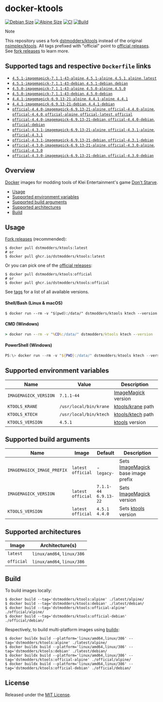 # docker-ktools

[![Debian Size]](https://hub.docker.com/r/dstmodders/ktools)
[![Alpine Size]](https://hub.docker.com/r/dstmodders/ktools)
[![CI]](https://github.com/dstmodders/docker-ktools/actions/workflows/ci.yml)
[![Build]](https://github.com/dstmodders/docker-ktools/actions/workflows/build.yml)

> [!NOTE]
> This repository uses a fork [dstmodders/ktools] instead of the original
> [nsimplex/ktools]. All tags prefixed with "official" point to
> [official releases]. See [fork releases] to learn more.

## Supported tags and respective `Dockerfile` links

- [`4.5.1-imagemagick-7.1.1-43-alpine`, `4.5.1-alpine`, `4.5.1`, `alpine`, `latest`](https://github.com/dstmodders/docker-ktools/blob/7a5306ecdbc78943104956a7325c0ce28a5ce283/latest/alpine/Dockerfile)
- [`4.5.1-imagemagick-7.1.1-43-debian`, `4.5.1-debian`, `debian`](https://github.com/dstmodders/docker-ktools/blob/7a5306ecdbc78943104956a7325c0ce28a5ce283/latest/debian/Dockerfile)
- [`4.5.0-imagemagick-7.1.1-43-alpine`, `4.5.0-alpine`, `4.5.0`](https://github.com/dstmodders/docker-ktools/blob/7a5306ecdbc78943104956a7325c0ce28a5ce283/latest/alpine/Dockerfile)
- [`4.5.0-imagemagick-7.1.1-43-debian`, `4.5.0-debian`](https://github.com/dstmodders/docker-ktools/blob/7a5306ecdbc78943104956a7325c0ce28a5ce283/latest/debian/Dockerfile)
- [`4.4.1-imagemagick-6.9.13-21-alpine`, `4.4.1-alpine`, `4.4.1`](https://github.com/dstmodders/docker-ktools/blob/7a5306ecdbc78943104956a7325c0ce28a5ce283/latest/alpine/Dockerfile)
- [`4.4.1-imagemagick-6.9.13-21-debian`, `4.4.1-debian`](https://github.com/dstmodders/docker-ktools/blob/7a5306ecdbc78943104956a7325c0ce28a5ce283/latest/debian/Dockerfile)
- [`official-4.4.0-imagemagick-6.9.13-21-alpine`, `official-4.4.0-alpine`, `official-4.4.0`, `official-alpine`, `official-latest`, `official`](https://github.com/dstmodders/docker-ktools/blob/7a5306ecdbc78943104956a7325c0ce28a5ce283/official/alpine/Dockerfile)
- [`official-4.4.0-imagemagick-6.9.13-21-debian`, `official-4.4.0-debian`, `official-debian`](https://github.com/dstmodders/docker-ktools/blob/7a5306ecdbc78943104956a7325c0ce28a5ce283/official/debian/Dockerfile)
- [`official-4.3.1-imagemagick-6.9.13-21-alpine`, `official-4.3.1-alpine`, `official-4.3.1`](https://github.com/dstmodders/docker-ktools/blob/7a5306ecdbc78943104956a7325c0ce28a5ce283/official/alpine/Dockerfile)
- [`official-4.3.1-imagemagick-6.9.13-21-debian`, `official-4.3.1-debian`](https://github.com/dstmodders/docker-ktools/blob/7a5306ecdbc78943104956a7325c0ce28a5ce283/official/debian/Dockerfile)
- [`official-4.3.0-imagemagick-6.9.13-21-alpine`, `official-4.3.0-alpine`, `official-4.3.0`](https://github.com/dstmodders/docker-ktools/blob/7a5306ecdbc78943104956a7325c0ce28a5ce283/official/alpine/Dockerfile)
- [`official-4.3.0-imagemagick-6.9.13-21-debian`, `official-4.3.0-debian`](https://github.com/dstmodders/docker-ktools/blob/7a5306ecdbc78943104956a7325c0ce28a5ce283/official/debian/Dockerfile)

## Overview

[Docker] images for modding tools of Klei Entertainment's game [Don't Starve].

- [Usage](#usage)
- [Supported environment variables](#supported-environment-variables)
- [Supported build arguments](#supported-build-arguments)
- [Supported architectures](#supported-architectures)
- [Build](#build)

## Usage

[Fork releases] (recommended):

```shell
$ docker pull dstmodders/ktools:latest
# or
$ docker pull ghcr.io/dstmodders/ktools:latest
```

Or you can pick one of the [official releases]:

```shell
$ docker pull dstmodders/ktools:official
# or
$ docker pull ghcr.io/dstmodders/ktools:official
```

See [tags] for a list of all available versions.

#### Shell/Bash (Linux & macOS)

```shell
$ docker run --rm -v "$(pwd):/data/" dstmodders/ktools ktech --version
```

#### CMD (Windows)

```cmd
> docker run --rm -v "%CD%:/data/" dstmodders/ktools ktech --version
```

#### PowerShell (Windows)

```powershell
PS:\> docker run --rm -v "${PWD}:/data/" dstmodders/ktools ktech --version
```

## Supported environment variables

| Name                  | Value                  | Description           |
| --------------------- | ---------------------- | --------------------- |
| `IMAGEMAGICK_VERSION` | `7.1.1-44`             | [ImageMagick] version |
| `KTOOLS_KRANE`        | `/usr/local/bin/krane` | [ktools/krane] path   |
| `KTOOLS_KTECH`        | `/usr/local/bin/ktech` | [ktools/ktech] path   |
| `KTOOLS_VERSION`      | `4.5.1`                | [ktools] version      |

## Supported build arguments

| Name                       | Image                    | Default                     | Description                          |
| -------------------------- | ------------------------ | --------------------------- | ------------------------------------ |
| `IMAGEMAGICK_IMAGE_PREFIX` | `latest`<br />`official` | -<br />`legacy-`            | Sets [ImageMagick] base image prefix |
| `IMAGEMAGICK_VERSION`      | `latest`<br />`official` | `7.1.1-44`<br />`6.9.13-22` | Sets [ImageMagick] version           |
| `KTOOLS_VERSION`           | `latest`<br />`official` | `4.5.1`<br />`4.4.0`        | Sets [ktools] version                |

## Supported architectures

| Image      | Architecture(s)            |
| ---------- | -------------------------- |
| `latest`   | `linux/amd64`, `linux/386` |
| `official` | `linux/amd64`, `linux/386` |

## Build

To build images locally:

```shell
$ docker build --tag='dstmodders/ktools:alpine' ./latest/alpine/
$ docker build --tag='dstmodders/ktools:debian' ./latest/debian/
$ docker build --tag='dstmodders/ktools:official-alpine' ./official/alpine/
$ docker build --tag='dstmodders/ktools:official-debian' ./official/debian/
```

Respectively, to build multi-platform images using [buildx]:

```shell
$ docker buildx build --platform='linux/amd64,linux/386' --tag='dstmodders/ktools:alpine' ./latest/alpine/
$ docker buildx build --platform='linux/amd64,linux/386' --tag='dstmodders/ktools:debian' ./latest/debian/
$ docker buildx build --platform='linux/amd64,linux/386' --tag='dstmodders/ktools:official-alpine' ./official/alpine/
$ docker buildx build --platform='linux/amd64,linux/386' --tag='dstmodders/ktools:official-debian' ./official/debian/
```

## License

Released under the [MIT License](https://opensource.org/licenses/MIT).

[alpine size]: https://img.shields.io/docker/image-size/dstmodders/ktools/alpine?label=alpine%20size&logo=docker
[build]: https://img.shields.io/github/actions/workflow/status/dstmodders/docker-ktools/build.yml?branch=main&label=build&logo=github
[buildx]: https://github.com/docker/buildx
[ci]: https://img.shields.io/github/actions/workflow/status/dstmodders/docker-ktools/ci.yml?branch=main&label=ci&logo=github
[debian size]: https://img.shields.io/docker/image-size/dstmodders/ktools/debian?label=debian%20size&logo=docker
[docker]: https://www.docker.com/
[don't starve]: https://www.klei.com/games/dont-starve
[dstmodders/ktools]: https://github.com/dstmodders/ktools
[fork releases]: https://github.com/dstmodders/ktools/releases
[imagemagick]: https://imagemagick.org/index.php
[ktools/krane]: https://github.com/dstmodders/ktools?tab=readme-ov-file#krane
[ktools/ktech]: https://github.com/dstmodders/ktools?tab=readme-ov-file#ktech
[ktools]: https://github.com/dstmodders/ktools
[nsimplex/ktools]: https://github.com/nsimplex/ktools
[official releases]: https://github.com/nsimplex/ktools/releases
[tags]: https://hub.docker.com/r/dstmodders/ktools/tags
